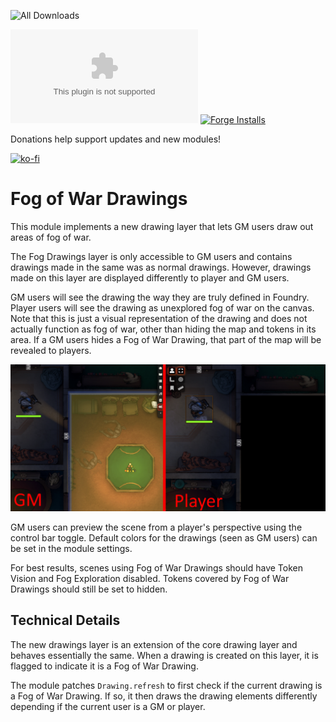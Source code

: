![All Downloads](https://img.shields.io/github/downloads/jessev14/fog-drawings/total?style=for-the-badge)

![Latest Release Download Count](https://img.shields.io/github/downloads/jessev14/fog-drawings/latest/FG.zip)
[![Forge Installs](https://img.shields.io/badge/dynamic/json?label=Forge%20Installs&query=package.installs&suffix=%25&url=https%3A%2F%2Fforge-vtt.com%2Fapi%2Fbazaar%2Fpackage%2Ffog-drawings&colorB=4aa94a)](https://forge-vtt.com/bazaar#package=fog-drawings)

Donations help support updates and new modules!

[![ko-fi](https://ko-fi.com/img/githubbutton_sm.svg)](https://ko-fi.com/jessev14)

# Fog of War Drawings
This module implements a new drawing layer that lets GM users draw out areas of fog of war. 

The Fog Drawings layer is only accessible to GM users and contains drawings made in the same was as normal drawings. However, drawings made on this layer are displayed differently to player and GM users.

GM users will see the drawing the way they are truly defined in Foundry. Player users will see the drawing as unexplored fog of war on the canvas. Note that this is just a visual representation of the drawing and does not actually function as fog of war, other than hiding the map and tokens in its area. If a GM users hides a Fog of War Drawing, that part of the map will be revealed to players.

<img src="/img/fog-drawings.png">

GM users can preview the scene from a player's perspective using the control bar toggle. Default colors for the drawings (seen as GM users) can be set in the module settings.

For best results, scenes using Fog of War Drawings should have Token Vision and Fog Exploration disabled. Tokens covered by Fog of War Drawings should still be set to hidden.

## Technical Details

The new drawings layer is an extension of the core drawing layer and behaves essentially the same. When a drawing is created on this layer, it is flagged to indicate it is a Fog of War Drawing.

The module patches `Drawing.refresh` to first check if the current drawing is a Fog of War Drawing. If so, it then draws the drawing elements differently depending if the current user is a GM or player.
